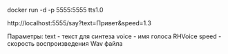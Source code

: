 docker run -d -p 5555:5555 tts1.0 

http://localhost:5555/say?text=Привет&speed=1.3

Параметры: 
text - текст для синтеза
voice - имя голоса RHVoice
speed - скорость воспроизведения Wav файла
